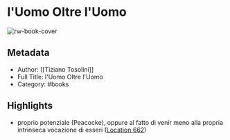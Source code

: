 # l'Uomo Oltre l'Uomo

![rw-book-cover](https://m.media-amazon.com/images/I/71HeWMKLPzL._SY160.jpg)

## Metadata
- Author: [[Tiziano Tosolini]]
- Full Title: l'Uomo Oltre l'Uomo
- Category: #books

## Highlights
- proprio potenziale (Peacocke), oppure al fatto di venir meno alla propria intrinseca vocazione di esseri ([Location 662](https://readwise.io/to_kindle?action=open&asin=B00ZUANNZE&location=662))
